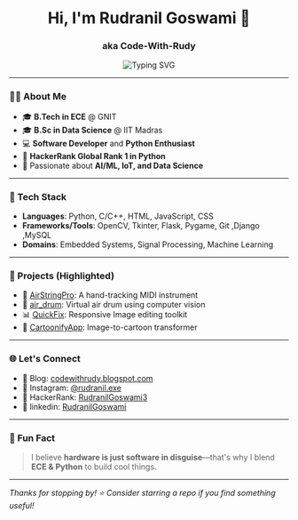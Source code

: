 <h1 align="center">Hi, I'm Rudranil Goswami 👋</h1>
<h3 align="center">aka Code-With-Rudy</h3>

<p align="center">
  <img src="https://readme-typing-svg.demolab.com?font=Fira+Code&duration=2500&pause=1000&color=00FFAA&center=true&vCenter=true&width=435&lines=Pythonista+%7C+Electronics+Enthusiast;Software+Developer+%7C+IoT+Lover;AIML+%7C+Data+Science+Explorer" alt="Typing SVG" />
</p>

---

### 🧑‍💻 About Me

- 🎓 **B.Tech in ECE** @ GNIT  
- 🎓 **B.Sc in Data Science** @ IIT Madras  
- 💻 **Software Developer** and **Python Enthusiast**  
- 🥇 **HackerRank Global Rank 1 in Python**  
- 🔬 Passionate about **AI/ML, IoT, and Data Science**

---

### 🔧 Tech Stack

- **Languages**: Python, C/C++, HTML, JavaScript, CSS 
- **Frameworks/Tools**: OpenCV, Tkinter, Flask, Pygame, Git ,Django ,MySQL  
- **Domains**: Embedded Systems, Signal Processing, Machine Learning  

---

### 🚀 Projects (Highlighted)

- 🎵 [AirStringPro](https://github.com/Code-With-Rudy/AirStringPro): A hand-tracking MIDI instrument  
- 🥁 [air_drum](https://github.com/Code-With-Rudy/air_drum): Virtual air drum using computer vision  
- 📊 [QuickFix](https://github.com/Code-With-Rudy/QuickFix): Responsive Image editing toolkit  
- 🧩 [CartoonifyApp](https://github.com/Code-With-Rudy/CartoonifyApp): Image-to-cartoon transformer

---

### 🌐 Let's Connect

- 🔗 Blog: [codewithrudy.blogspot.com](https://codewithrudy.blogspot.com)  
- 📸 Instagram: [@rudranil.exe](https://www.instagram.com/rudranil.exe)  
- 💼 HackerRank: [RudranilGoswami3](https://www.hackerrank.com/profile/RudranilGoswami3)
- 🥇 linkedin: [RudranilGoswami](https://www.linkedin.com/in/rudranil-goswami-a94298329/)

---

### 🧠 Fun Fact
> I believe **hardware is just software in disguise**—that's why I blend **ECE & Python** to build cool things.

---

*Thanks for stopping by! ⭐ Consider starring a repo if you find something useful!*
